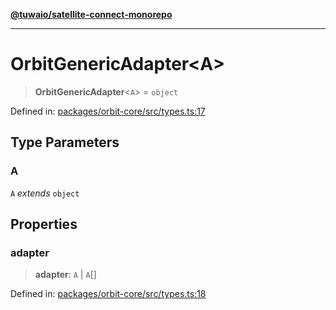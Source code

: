 [**@tuwaio/satellite-connect-monorepo**](../../../README.md)

***

# OrbitGenericAdapter\<A\>

> **OrbitGenericAdapter**\<`A`\> = `object`

Defined in: [packages/orbit-core/src/types.ts:17](https://github.com/TuwaIO/satellite-connect/blob/9d1ad32f8af8fc6063a3d0617e2ab1bd902762ad/packages/orbit-core/src/types.ts#L17)

## Type Parameters

### A

`A` *extends* `object`

## Properties

### adapter

> **adapter**: `A` \| `A`[]

Defined in: [packages/orbit-core/src/types.ts:18](https://github.com/TuwaIO/satellite-connect/blob/9d1ad32f8af8fc6063a3d0617e2ab1bd902762ad/packages/orbit-core/src/types.ts#L18)
